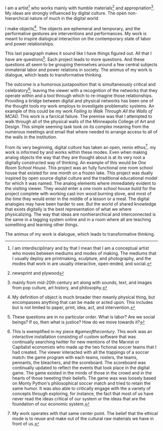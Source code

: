 I am a artist[^1] who works mainly with humble materials[^3] and appropriation[^4]. My ideas are strongly influenced by digital culture. The open non-hierarchical nature of much in the digital world

I make objects[^5]. The objects are ephemeral and temporary, and the performative gestures are interventions and performances. My work is meant to inspire dialogical interaction on the contemporary state of labor and power relationships.

This last paragraph makes it sound like I have things figured out. All that I have are questions[^6]. Each project leads to more questions. And these questions all seem to be grouping themselves around a few central subjects immaterial labor and power relations in society. The animus of my work is dialogue, which leads to transformative thinking.  

The outcome is a humorous juxtaposition that is simultaneously critical and celebratory[^7]; leaving the viewer with a recognition of the networks that they operate within and a tool through which to re-imagine those relationships. Providing a bridge between digital and physical networks has been one of the thought tools my work employs to investigate problematic systems. An example of this could be my work _Failing to Walk Through All the Walls of MCAD_. This work is a farcical failure. The premise was that I attempted to walk through all of the physical walls of the Minneapolis College of Art and Design. This simple seeming task took on its complex meaning from the numerous meetings and email that where needed to arrange access to all of the walls in the institution.  
 
From its very beginning, digital culture has taken an open, remix ethos[^8]. my work is informed by and works within these modes. Even when making analog objects the way that they are thought about is at its very root a digitally constructed way of thinking. An example of this would be _One Room School House_. This project was an fully functional one room school house that existed for one month on a frozen lake. This project was dually inspired by open source digital culture and the traditional educational model for which it was named. The analog elements where immediately evident to the visiting viewer. They would enter a one room school house build for the project complete with working cast iron wood burning stove, and most of the time they would enter in the middle of a lesson or a meal. The digital analogies may have been harder to see. But the world of shared knowledge that exists digitally is the best representation of what we where physicalizing. The way that ideas are nonhierarchical and interconnected is the same in a tagging system online and in a room where all are teaching something and learning other things. 

The animus of my work is dialogue, which leads to transformative thinking. 


[^1]:I am interdisciplinary and by that  I mean that I am a conceptual artist who moves between mediums and modes of making. The mediums that I usually deploy are printmaking, sculpture, and photography, and the modes that work in are usually interactive, open-ended, and social. 

[^3]:newsprint and plywood

[^4]:mainly from mid-20th century art along with sounds, text, and images from pop culture, art history, and philosophy.

[^5]:My definition of object is much broader then meanly physical thing, but encompasses anything that can be made or acted upon. This includes but is not limited to paper, print, idea, act, and intervention.

[^6]:These questions are in no particular order. What is labor? Are we social beings? If so, then what is justice? How do we move towards it?  

[^7]:This is exemplified in my piece _#gameofthecentury_. This work was an interactive installation consisting of custom software that was continually searching twitter for new mentions of the Marxist or Capitalist economists who made up the two fictional soccer teams that I had created. The viewer interacted with all the trappings of a soccer match: the game program with each teams‚ rosters, the teams‚ pennants, the bleachers, and the scoreboard. The scoreboard was continually updated to reflect the events that took place in the digital game. The game existed in the minds of those in the crowd and in the hearts of those tweeting their beliefs. The game was was loosely based on Monty Python's philosophical soccer match and tried to retain the same humor. It was also able to critically engage with the a variety of concepts through exploring, for instance, the fact that most of us have never read the ideas critical of our system or the ideas that are the foundation of our economic system.

[^8]:My work operates with that same center point. The belief that the ethical mode is to reuse and make out of the cultural raw materials we have in front of us.